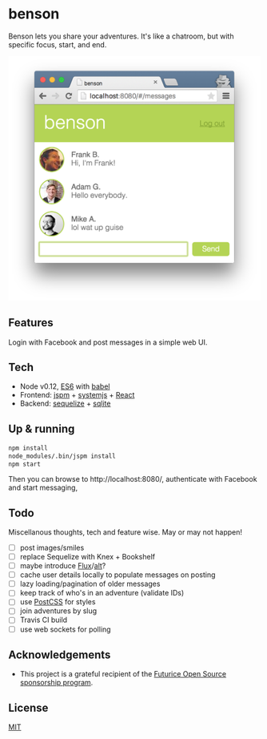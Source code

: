benson
======

Benson lets you share your adventures. It's like a chatroom, but with specific focus, start, and end.

![Screenshot](https://github.com/mieky/benson/raw/master/screenshot.png)

## Features

Login with Facebook and post messages in a simple web UI.

## Tech

- Node v0.12, [ES6](https://github.com/lukehoban/es6features) with [babel](http://babeljs.io/)
- Frontend: [jspm](http://jspm.io/) + [systemjs](https://github.com/systemjs/systemjs) + [React](https://github.com/facebook/react)
- Backend: [sequelize](http://sequelize.readthedocs.org/en/latest/) + [sqlite](https://github.com/mapbox/node-sqlite3)

## Up & running

```
npm install
node_modules/.bin/jspm install
npm start
```

Then you can browse to http://localhost:8080/, authenticate with Facebook and start messaging,

## Todo

Miscellanous thoughts, tech and feature wise. May or may not happen!

- [ ] post images/smiles
- [ ] replace Sequelize with Knex + Bookshelf
- [ ] maybe introduce [Flux](facebook.github.io/flux/)/[alt](https://github.com/goatslacker/alt)?
- [ ] cache user details locally to populate messages on posting
- [ ] lazy loading/pagination of older messages
- [ ] keep track of who's in an adventure (validate IDs)
- [ ] use [PostCSS](https://github.com/postcss/postcss) for styles
- [ ] join adventures by slug
- [ ] Travis CI build
- [ ] use web sockets for polling

## Acknowledgements

- This project is a grateful recipient of the [Futurice Open Source sponsorship program](http://futurice.com/blog/sponsoring-free-time-open-source-activities).

## License

[MIT](https://github.com/staltz/cycle/blob/master/LICENSE)
